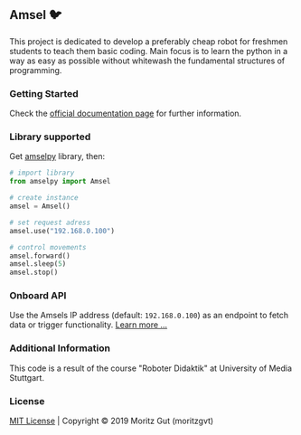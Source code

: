 ## Amsel :bird:
This project is dedicated to develop a preferably cheap robot for freshmen students to teach them basic coding. Main focus is to learn the python in a way as easy as possible without whitewash the fundamental structures of programming.

### Getting Started
Check the [official documentation page](https://moritzgvt.github.io/amsel/) for further information.

### Library supported
Get [amselpy](https://github.com/moritzgvt/amselpy) library, then:
``` python
# import library
from amselpy import Amsel

# create instance
amsel = Amsel()

# set request adress
amsel.use("192.168.0.100")

# control movements
amsel.forward()
amsel.sleep(5)
amsel.stop()
```

### Onboard API
Use the Amsels IP address (default: `192.168.0.100`) as an endpoint to fetch data or trigger functionality. [Learn more …](https://moritzgvt.github.io/amsel/api/)

### Additional Information
This code is a result of the course "Roboter Didaktik" at University of Media Stuttgart.

### License

[MIT License](https://github.com/moritzgvt/amsel/blob/master/LICENSE) | Copyright © 2019 Moritz Gut (moritzgvt) 
